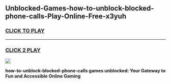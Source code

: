 
## Unblocked-Games-how-to-unblock-blocked-phone-calls-Play-Online-Free-x3yuh
<h3>
<a href="https://premium76.site?title=how-to-unblock-blocked-phone-calls&ref=26A">CLICK TO PLAY</a></h3>
<hr>

<h3>
<a href="https://premium76.site?title=how-to-unblock-blocked-phone-calls&ref=26A">CLICK 2 PLAY</a>
  
</h3>

<a href="https://premium76.site?title=how-to-unblock-blocked-phone-calls&ref=26A"><img src="https://clearcache.store/games.png"></a>


**how-to-unblock-blocked-phone-calls games unblocked: Your Gateway to Fun and Accessible Online Gaming**
